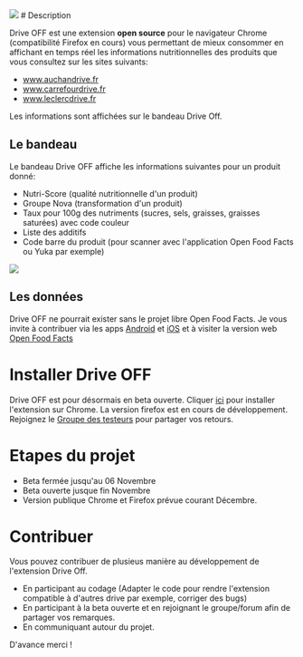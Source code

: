 ﻿<img src="/DriveOFF/img/icon.png"/>
# Description

Drive OFF est une extension **open source** pour le navigateur Chrome (compatibilité Firefox en cours) vous permettant de mieux consommer en affichant en temps réel les informations nutritionnelles des produits que vous consultez sur les sites suivants:
* www.auchandrive.fr
* www.carrefourdrive.fr
* www.leclercdrive.fr

Les informations sont affichées sur le bandeau Drive Off.

## Le bandeau

Le bandeau Drive OFF affiche les informations suivantes pour un produit donné:
* Nutri-Score (qualité nutritionnelle d'un produit)
* Groupe Nova (transformation d'un produit)
* Taux pour 100g des nutriments (sucres, sels, graisses, graisses saturées) avec code couleur
* Liste des additifs
* Code barre du produit (pour scanner avec l'application Open Food Facts ou Yuka par exemple)

<img src="/DriveOFF/img/bandeau.png"/>

## Les donn&eacute;es

Drive OFF ne pourrait exister sans le projet libre Open Food Facts. Je vous invite à contribuer via les apps [Android](https://android.openfoodfacts.org) et [iOS](https://ios.openfoodfacts.org) et à visiter la version web [Open Food Facts](https://fr.openfoodfacts.org)

# Installer Drive OFF

Drive OFF est pour désormais en beta ouverte. Cliquer [ici](https://chrome.google.com/webstore/detail/drive-off/ngklhiipicmcedgamnopjkblbijbelnd) pour installer l'extension sur Chrome. La version firefox est en cours de développement. Rejoignez le [Groupe des testeurs](https://groups.google.com/forum/#!forum/driveoff_extension) pour partager vos retours.

# Etapes du projet

* Beta fermée jusqu'au 06 Novembre
* Beta ouverte jusque fin Novembre
* Version publique Chrome et Firefox prévue courant Décembre.

# Contribuer

Vous pouvez contribuer de plusieus manière au développement de l'extension Drive Off.
* En participant au codage (Adapter le code pour rendre l'extension compatible à d'autres drive par exemple, corriger des bugs)
* En participant à la beta ouverte et en rejoignant le groupe/forum afin de partager vos remarques.
* En communiquant autour du projet.

D'avance merci !
